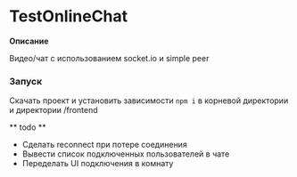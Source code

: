 # TestOnlineChat

**Описание**

Видео/чат с использованием socket.io и simple peer

### Запуск
Скачать проект и установить зависимости `npm i` в корневой директории и директории /frontend


** todo **

* Сделать reconnect при потере соединения
* Вывести список подключенных пользователей в чате
* Переделать UI подключения в комнату
